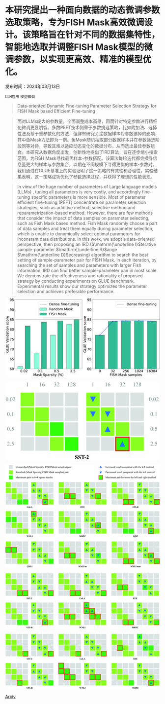 # 本研究提出一种面向数据的动态微调参数选取策略，专为FISH Mask高效微调设计。该策略旨在针对不同的数据集特性，智能地选取并调整FISH Mask模型的微调参数，以实现更高效、精准的模型优化。

发布时间：2024年03月13日

`LLM应用` `模型微调`

> Data-oriented Dynamic Fine-tuning Parameter Selection Strategy for FISH Mask based Efficient Fine-tuning

> 面对LLMs庞大的参数量，全面调整成本高昂，因而针对特定参数进行精细化微调更显明智。多数PEFT技术侧重于参数挑选策略，比如附加法、选择性法及基于重参数化的方法，但鲜有研究关注数据样本对参数选择的影响，其中鱼Mask方法即为一例。鱼Mask随机抽取部分数据样本并在参数筛选阶段同等对待，导致其难以适应动态变化的数据分布，从而选出最佳参数组合。本研究从数据角度出发，创新性地提出了IRD算法，旨在逐步缩小搜索范围，为FISH Mask寻找最优样本-参数搭配。该算法每轮迭代都会探寻信息量更大的样本与参数集合，以期在不同规模下寻得更优的样本-参数对。我们通过在GLUE基准上的实验证明了这一策略的有效性和合理性，实验结果表明，这一策略成功优化了参数选择过程，并获得了理想的性能表现。

> In view of the huge number of parameters of Large language models (LLMs) , tuning all parameters is very costly, and accordingly fine-tuning specific parameters is more sensible. Most of parameter efficient fine-tuning (PEFT) concentrate on parameter selection strategies, such as additive method, selective method and reparametrization-based method. However, there are few methods that consider the impact of data samples on parameter selecting, such as Fish Mask based method. Fish Mask randomly choose a part of data samples and treat them equally during parameter selection, which is unable to dynamically select optimal parameters for inconstant data distributions. In this work, we adopt a data-oriented perspective, then proposing an IRD ($\mathrm{\underline I}$terative sample-parameter $\mathrm{\underline R}$ange $\mathrm{\underline D}$ecreasing) algorithm to search the best setting of sample-parameter pair for FISH Mask. In each iteration, by searching the set of samples and parameters with larger Fish information, IRD can find better sample-parameter pair in most scale. We demonstrate the effectiveness and rationality of proposed strategy by conducting experiments on GLUE benchmark. Experimental results show our strategy optimizes the parameter selection and achieves preferable performance.

![本研究提出一种面向数据的动态微调参数选取策略，专为FISH Mask高效微调设计。该策略旨在针对不同的数据集特性，智能地选取并调整FISH Mask模型的微调参数，以实现更高效、精准的模型优化。](../../../paper_images/2403.08484/x1.png)

![本研究提出一种面向数据的动态微调参数选取策略，专为FISH Mask高效微调设计。该策略旨在针对不同的数据集特性，智能地选取并调整FISH Mask模型的微调参数，以实现更高效、精准的模型优化。](../../../paper_images/2403.08484/x2.png)

![本研究提出一种面向数据的动态微调参数选取策略，专为FISH Mask高效微调设计。该策略旨在针对不同的数据集特性，智能地选取并调整FISH Mask模型的微调参数，以实现更高效、精准的模型优化。](../../../paper_images/2403.08484/x3.png)

![本研究提出一种面向数据的动态微调参数选取策略，专为FISH Mask高效微调设计。该策略旨在针对不同的数据集特性，智能地选取并调整FISH Mask模型的微调参数，以实现更高效、精准的模型优化。](../../../paper_images/2403.08484/x4.png)

![本研究提出一种面向数据的动态微调参数选取策略，专为FISH Mask高效微调设计。该策略旨在针对不同的数据集特性，智能地选取并调整FISH Mask模型的微调参数，以实现更高效、精准的模型优化。](../../../paper_images/2403.08484/x5.png)

[Arxiv](https://arxiv.org/abs/2403.08484)
